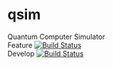 # qsim
Quantum Computer Simulator  
Feature [![Build Status](https://ci.ragnaruk.de/buildStatus/icon?job=QSim/QSim-Feature-Push)](https://ci.ragnaruk.de/job/QSim/job/QSim-Feature-Push/)  
Develop [![Build Status](https://ci.ragnaruk.de/buildStatus/icon?job=QSim/QSim-PullRequest)](https://ci.ragnaruk.de/job/QSim/job/QSim-PullRequest/)
